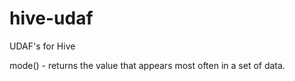 hive-udaf
=========

UDAF's for Hive

mode() - returns the value that appears most often in a set of data.
